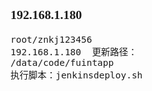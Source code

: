 <span  style="font-family: Simsun,serif; font-size: 17px; ">

### 192.168.1.180 

~~~
root/znkj123456
192.168.1.180  更新路径：
/data/code/fuintapp
执行脚本：jenkinsdeploy.sh
~~~

</span>